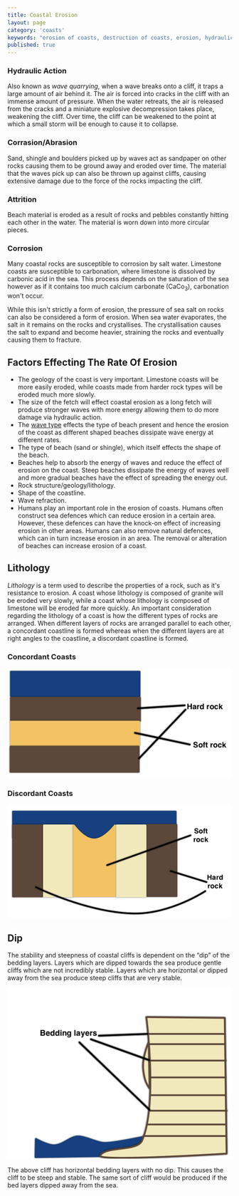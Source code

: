 ```yaml
---
title: Coastal Erosion
layout: page
category: 'coasts'
keywords: "erosion of coasts, destruction of coasts, erosion, hydraulic action on coasts, corrosion of coasts, acidic sea, carbonation of coast"
published: true
---
```


### Hydraulic Action

Also known as *wave quarrying*, when a wave breaks onto a cliff, it traps a large amount of air behind it. The air is forced into cracks in the cliff with an immense amount of pressure. When the water retreats, the air is released from the cracks and a miniature explosive decompression takes place, weakening the cliff. Over time, the cliff can be weakened to the point at which a small storm will be enough to cause it to collapse. 

### Corrasion/Abrasion

Sand, shingle and boulders picked up by waves act as sandpaper on other rocks causing them to be ground away and eroded over time. The material that the waves pick up can also be thrown up against cliffs, causing extensive damage due to the force of the rocks impacting the cliff. 

### Attrition

Beach material is eroded as a result of rocks and pebbles constantly hitting each other in the water. The material is worn down into more circular pieces. 

### Corrosion

Many coastal rocks are susceptible to corrosion by salt water. Limestone coasts are susceptible to carbonation, where limestone is dissolved by carbonic acid in the sea. This process depends on the saturation of the sea however as if it contains too much calcium carbonate (CaCo<sub>3</sub>), carbonation won't occur. 

While this isn't strictly a form of erosion, the pressure of sea salt on rocks can also be considered a form of erosion. When sea water evaporates, the salt in it remains on the rocks and crystallises. The crystallisation causes the salt to expand and become heavier, straining the rocks and eventually causing them to fracture. 

## Factors Effecting The Rate Of Erosion

- The geology of the coast is very important. Limestone coasts will be more easily eroded, while coasts made from harder rock types will be eroded much more slowly. 
- The size of the fetch will effect coastal erosion as a long fetch will produce stronger waves with more energy allowing them to do more damage via hydraulic action. 
- The [wave type](/coasts/waves/#constructive--destructive-waves) effects the type of beach present and hence the erosion of the coast as different shaped beaches dissipate wave energy at different rates. 
- The type of beach (sand or shingle), which itself effects the shape of the beach.
- Beaches help to absorb the energy of waves and reduce the effect of erosion on the coast. Steep beaches dissipate the energy of waves well and more gradual beaches have the effect of spreading the energy out. 
- Rock structure/geology/lithology.
- Shape of the coastline.
- Wave refraction.
- Humans play an important role in the erosion of coasts. Humans often construct sea defences which can reduce erosion in a certain area. However, these defences can have the knock-on effect of increasing erosion in other areas. Humans can also remove natural defences, which can in turn increase erosion in an area. The removal or alteration of beaches can increase erosion of a coast.

## Lithology

*Lithology* is a term used to describe the properties of a rock, such as it's resistance to erosion. A coast whose lithology is composed of granite will be eroded very slowly, while a coast whose lithology is composed of limestone will be eroded far more quickly. An important consideration regarding the lithology of a coast is how the different types of rocks are arranged. When different layers of rocks are arranged parallel to each other, a concordant coastline is formed whereas when the different layers are at right angles to the coastline, a discordant coastline is formed. 

### Concordant Coasts

![A diagram showing the arrangement of rock layers on a concordant coastline.](/Images/coasts/5coastalErosion/concordantCoastDiagram.png)

### Discordant Coasts

![A diagram showing rock layers that run at 90 degrees to the coastline as is the case on discordant coastlines.](/Images/coasts/5coastalErosion/discordantCoastDiagram.png)

## Dip

The stability and steepness of coastal cliffs is dependent on the “dip” of the bedding layers. Layers which are dipped towards the sea produce gentle cliffs which are not incredibly stable. Layers which are horizontal or dipped away from the sea produce steep cliffs that are very stable. 

![A cliff with horizontal bedding layers.](/Images/coasts/5coastalErosion/horizontalBeddingLayersDiagram.png)

The above cliff has horizontal bedding layers with no dip. This causes the cliff to be steep and stable. The same sort of cliff would be produced if the bed layers dipped away from the sea. 